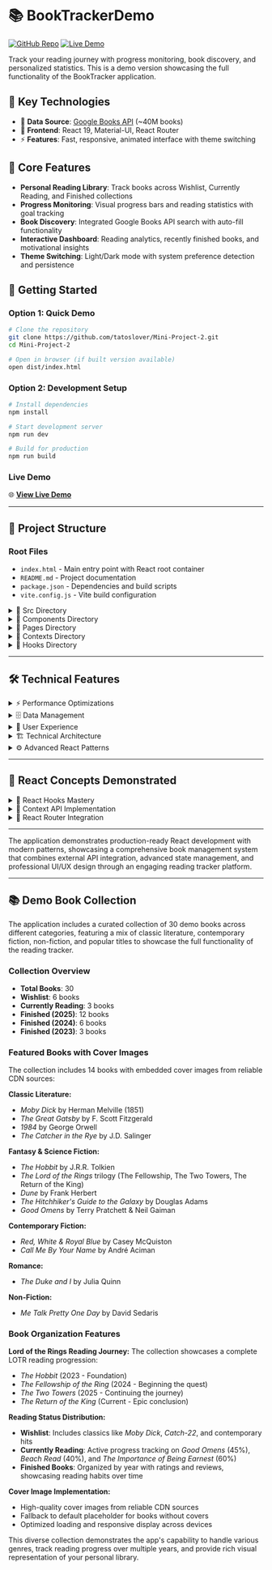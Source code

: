 # 📚 BookTrackerDemo
[![GitHub Repo](https://img.shields.io/badge/GitHub-Repo-blue?logo=github)](https://github.com/tatoslover/Mini-Project-2)
[![Live Demo](https://img.shields.io/badge/Live%20Demo-Netlify-brightgreen?logo=netlify)](https://booktrackerdemo.netlify.app)

Track your reading journey with progress monitoring, book discovery, and personalized statistics. This is a demo version showcasing the full functionality of the BookTracker application.

## 🚀 **Key Technologies**
- 📖 **Data Source**: [Google Books API](https://developers.google.com/books) (~40M books)
- 🎨 **Frontend**: React 19, Material-UI, React Router
- ⚡ **Features**: Fast, responsive, animated interface with theme switching

## 🎯 **Core Features**
- **Personal Reading Library**: Track books across Wishlist, Currently Reading, and Finished collections
- **Progress Monitoring**: Visual progress bars and reading statistics with goal tracking
- **Book Discovery**: Integrated Google Books API search with auto-fill functionality
- **Interactive Dashboard**: Reading analytics, recently finished books, and motivational insights
- **Theme Switching**: Light/Dark mode with system preference detection and persistence

## 🚀 **Getting Started**

### Option 1: Quick Demo
```bash
# Clone the repository
git clone https://github.com/tatoslover/Mini-Project-2.git
cd Mini-Project-2

# Open in browser (if built version available)
open dist/index.html
```

### Option 2: Development Setup
```bash
# Install dependencies
npm install

# Start development server
npm run dev

# Build for production
npm run build
```

### Live Demo
🌐 **[View Live Demo](https://booktrackerdemo.netlify.app)**

---

## 📁 **Project Structure**

### Root Files
- `index.html` - Main entry point with React root container
- `README.md` - Project documentation
- `package.json` - Dependencies and build scripts
- `vite.config.js` - Vite build configuration

<details>
<summary>📁 Src Directory</summary>

- `src/main.jsx` - Application entry point with React 19 rendering
- `src/App.jsx` - Root component with routing and context providers
- `src/App.css` - Global styles and CSS custom properties
</details>

<details>
<summary>📁 Components Directory</summary>

`components/BookCard.jsx` - Individual Book Display
- Comprehensive book information with cover images
- Interactive rating system with 5-star reviews
- Status management (Wishlist → Currently Reading → Finished)
- Progress tracking with visual indicators
- Context menu with edit/delete/status change options

`components/BookForm.jsx` - Add/Edit Book Interface
- Integrated Google Books API search with real-time results
- Auto-fill functionality from search results
- Comprehensive form validation
- Dynamic fields based on book status
- Image preview and URL validation

`components/BookTrackerLayout.jsx` - Navigation Layout
- Responsive sidebar navigation with book counts
- Animated book logo with page-turning effects
- Theme toggle (Light/Dark mode)
- Mobile-optimized drawer navigation
- Reading statistics in sidebar
</details>

<details>
<summary>📁 Pages Directory</summary>

`pages/BookTrackerHome.jsx` - Dashboard Overview
- Reading statistics and progress analytics
- Recently finished books showcase
- Currently reading books with progress bars
- Quick action buttons and navigation shortcuts
- Motivational reading insights

`pages/AllBooks.jsx` - Complete Library Management
- Advanced filtering system (status, author, rating, year)
- Multi-criteria search and sorting options
- Grid/List view toggle
- Bulk operations and batch status changes
- Real-time filtering with 400+ books support

`pages/WishlistPage.jsx` - Want to Read Collection
- Books organized by categories and genres
- Reading challenge calculations
- Estimated reading time analysis
- Quick add workflow from search
- Progress tracking towards reading goals

`pages/CurrentlyReadingPage.jsx` - Active Reading Tracker
- Visual progress bars with percentage completion
- Quick progress updates with interactive sliders
- Reading statistics (pages read/remaining)
- Books grouped by progress ranges
- Motivational tips and reading insights

`pages/FinishedPage.jsx` - Completed Books Archive
- Achievement display with reading milestones
- Interactive rating and review system
- Reading pattern analysis and insights
- Top-rated books showcase
- Year-over-year reading statistics
</details>

<details>
<summary>📁 Contexts Directory</summary>

`contexts/BookContext.jsx` - Global Book State Management
- `useReducer` for complex state transitions
- CRUD operations (Create, Read, Update, Delete)
- Automatic status transitions based on progress
- Local storage persistence with cross-tab sync
- Book statistics and analytics calculation

`contexts/AuthContext.jsx` - Authentication & User Management
- User authentication with demo login system
- Forgot password functionality with reset codes
- Session persistence and state management
- User profile data and reading statistics
- Demo book collection initialization
- Cross-component authentication state

`contexts/ThemeContext.jsx` - Theme Management System
- Light/Dark mode switching with system preference detection
- Custom Material-UI theme configurations
- localStorage persistence for theme preferences
- Dynamic theme transitions and animations
</details>

<details>
<summary>📁 Hooks Directory</summary>

`hooks/useBookSearch.js` - Google Books API Integration
- Real-time book search with debouncing
- Error handling and retry mechanisms
- Loading states and progress tracking
- Data transformation from API format
- Search result caching for performance

`hooks/useLocalStorage.js` - Storage Utilities
- Cross-tab synchronization with storage events
- Data validation and migration support
- Automatic cleanup and garbage collection
- Conflict resolution for concurrent updates
</details>

---

## 🛠️ **Technical Features**

<details>
<summary>⚡ Performance Optimizations</summary>

- React.memo for expensive component re-renders
- useCallback optimization for event handlers
- Bundle optimization with Vite code splitting
- Lazy loading of book images and metadata
- Efficient re-rendering with proper dependency arrays
</details>

<details>
<summary>🗄️ Data Management</summary>

- Google Books API integration for book discovery
- Local storage persistence across browser sessions
- Cross-tab synchronization for multi-window support
- Automatic data migration and schema evolution
- Real-time search with instant results
</details>

<details>
<summary>🎨 User Experience</summary>

- Mobile-first responsive design with Material-UI
- Smooth page transitions and loading animations
- Interactive progress tracking with sliders
- Theme switching (Light/Dark) with persistence
- Advanced filtering and sorting capabilities
- Accessibility features (keyboard navigation, ARIA labels)
</details>

<details>
<summary>🏗️ Technical Architecture</summary>

- Modern React 19 with functional components and hooks
- Context API for global state management
- React Router for client-side navigation
- Material-UI component library with custom theming
- Vite for fast development and optimized builds
- ESLint for code quality and consistency
</details>

<details>
<summary>⚙️ Advanced React Patterns</summary>

- useReducer for complex state management
- Custom hooks for reusable logic
- Context providers for global state
- Component composition patterns
- Performance optimization techniques
- Error boundaries and graceful error handling
</details>

---

## 🚀 **React Concepts Demonstrated**

<details>
<summary>🎣 React Hooks Mastery</summary>

- `useState` - Local component state management
- `useEffect` - Side effects and lifecycle management
- `useReducer` - Complex state transitions in BookContext
- `useContext` - Global state consumption
- `useCallback` - Performance optimization for API calls
- `useMemo` - Expensive calculations (filtering, sorting)
- Custom hooks (`useBookSearch`, `useLocalStorage`)
</details>

<details>
<summary>🔗 Context API Implementation</summary>

- Multiple context providers (BookContext, ThemeContext)
- Provider pattern for clean state separation
- Cross-component communication
- State persistence and synchronization
</details>

<details>
<summary>🧭 React Router Integration</summary>

- Nested routing with layout components
- Programmatic navigation
- Route parameters and query strings
- Protected routes and redirects
</details>

---

The application demonstrates production-ready React development with modern patterns, showcasing a comprehensive book management system that combines external API integration, advanced state management, and professional UI/UX design through an engaging reading tracker platform.

---

## 📚 **Demo Book Collection**

The application includes a curated collection of 30 demo books across different categories, featuring a mix of classic literature, contemporary fiction, non-fiction, and popular titles to showcase the full functionality of the reading tracker.

### Collection Overview
- **Total Books**: 30
- **Wishlist**: 6 books
- **Currently Reading**: 3 books
- **Finished (2025)**: 12 books
- **Finished (2024)**: 6 books
- **Finished (2023)**: 3 books

### Featured Books with Cover Images
The collection includes 14 books with embedded cover images from reliable CDN sources:

**Classic Literature:**
- *Moby Dick* by Herman Melville (1851)
- *The Great Gatsby* by F. Scott Fitzgerald
- *1984* by George Orwell
- *The Catcher in the Rye* by J.D. Salinger

**Fantasy & Science Fiction:**
- *The Hobbit* by J.R.R. Tolkien
- *The Lord of the Rings* trilogy (The Fellowship, The Two Towers, The Return of the King)
- *Dune* by Frank Herbert
- *The Hitchhiker's Guide to the Galaxy* by Douglas Adams
- *Good Omens* by Terry Pratchett & Neil Gaiman

**Contemporary Fiction:**
- *Red, White & Royal Blue* by Casey McQuiston
- *Call Me By Your Name* by André Aciman

**Romance:**
- *The Duke and I* by Julia Quinn

**Non-Fiction:**
- *Me Talk Pretty One Day* by David Sedaris

### Book Organization Features

**Lord of the Rings Reading Journey:**
The collection showcases a complete LOTR reading progression:
- *The Hobbit* (2023 - Foundation)
- *The Fellowship of the Ring* (2024 - Beginning the quest)
- *The Two Towers* (2025 - Continuing the journey)
- *The Return of the King* (Current - Epic conclusion)

**Reading Status Distribution:**
- **Wishlist**: Includes classics like *Moby Dick*, *Catch-22*, and contemporary hits
- **Currently Reading**: Active progress tracking on *Good Omens* (45%), *Beach Read* (40%), and *The Importance of Being Earnest* (60%)
- **Finished Books**: Organized by year with ratings and reviews, showcasing reading habits over time

**Cover Image Implementation:**
- High-quality cover images from reliable CDN sources
- Fallback to default placeholder for books without covers
- Optimized loading and responsive display across devices

This diverse collection demonstrates the app's capability to handle various genres, track reading progress over multiple years, and provide rich visual representation of your personal library.
